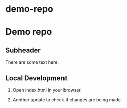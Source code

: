 # demo-repo
<h1>Demo repo</h1>

## Subheader

There are some text here. 

## Local Development

1. Open index.html in your browser.

2. Another update to check if changes are being made.